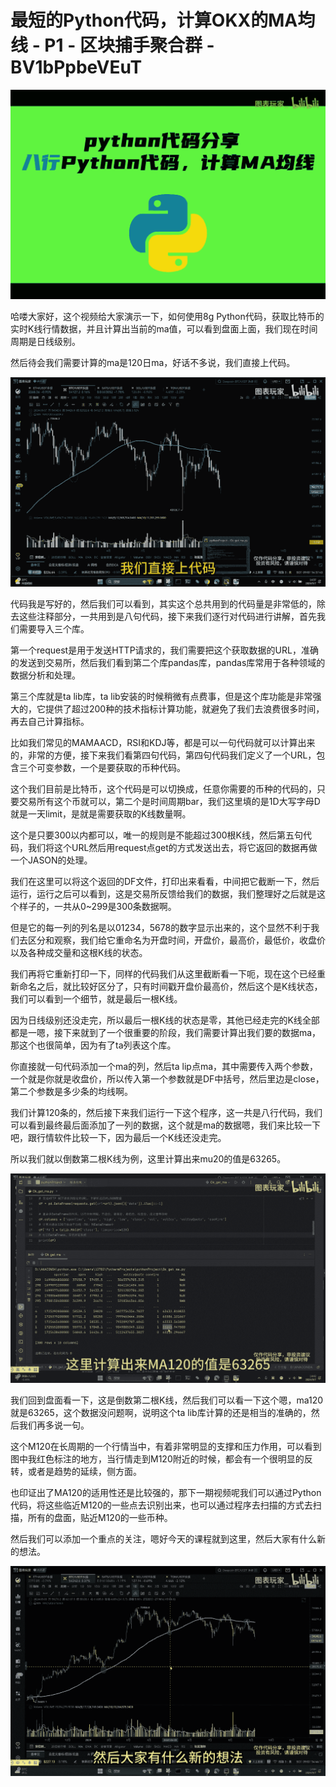 # 最短的Python代码，计算OKX的MA均线 - P1 - 区块捕手聚合群 - BV1bPpbeVEuT

![](img/4559ad512a3c1a863d8ceb013989a4cb_0.png)

哈喽大家好，这个视频给大家演示一下，如何使用8g Python代码，获取比特币的实时K线行情数据，并且计算出当前的ma值，可以看到盘面上面，我们现在时间周期是日线级别。

然后待会我们需要计算的ma是120日ma，好话不多说，我们直接上代码。

![](img/4559ad512a3c1a863d8ceb013989a4cb_2.png)

代码我是写好的，然后我们可以看到，其实这个总共用到的代码量是非常低的，除去这些注释部分，一共用到是八句代码，接下来我们逐行对代码进行讲解，首先我们需要导入三个库。

第一个request是用于发送HTTP请求的，我们需要把这个获取数据的URL，准确的发送到交易所，然后我们看到第二个库pandas库，pandas库常用于各种领域的数据分析和处理。

第三个库就是ta lib库，ta lib安装的时候稍微有点费事，但是这个库功能是非常强大的，它提供了超过200种的技术指标计算功能，就避免了我们去浪费很多时间，再去自己计算指标。

比如我们常见的MAMAACD，RSI和KDJ等，都是可以一句代码就可以计算出来的，非常的方便，接下来我们看第四句代码，第四句代码我们定义了一个URL，包含三个可变参数，一个是要获取的币种代码。

这个我们目前是比特币，这个代码是可以切换成，任意你需要的币种的代码的，只要交易所有这个币就可以，第二个是时间周期bar，我们这里填的是1D大写字母D就是一天limit，是就是需要获取的K线数量啊。

这个是只要300以内都可以，唯一的规则是不能超过300根K线，然后第五句代码，我们将这个URL然后用request点get的方式发送出去，将它返回的数据再做一个JASON的处理。

我们在这里可以将这个返回的DF文件，打印出来看看，中间把它截断一下，然后运行，运行之后可以看到，这是交易所反馈给我们的数据，我们整理好之后就是这个样子的，一共从0~299是300条数据啊。

但是它的每一列的列名是以01234，5678的数字显示出来的，这个显然不利于我们去区分和观察，我们给它重命名为开盘时间，开盘价，最高价，最低价，收盘价以及各种成交量和这根K线的状态。

我们再将它重新打印一下，同样的代码我们从这里截断看一下呃，现在这个已经重新命名之后，就比较好区分了，只有时间戳开盘价最高价，然后这个是K线状态，我们可以看到一个细节，就是最后一根K线。

因为日线级别还没走完，所以最后一根K线的状态是零，其他已经走完的K线全部都是一嗯，接下来就到了一个很重要的阶段，我们需要计算出我们要的数据ma，那这个也很简单，因为有了ta列表这个库。

你直接就一句代码添加一个ma的列，然后ta lip点ma，其中需要传入两个参数，一个就是你就是收盘价，所以传入第一个参数就是DF中括号，然后里边是close，第二个参数是多少条的均线啊。

我们计算120条的，然后接下来我们运行一下这个程序，这一共是八行代码，我们可以看到最终最后面添加了一列的数据，这个就是ma的数据嗯，我们来比较一下吧，跟行情软件比较一下，因为最后一个K线还没走完。

所以我们就以倒数第二根K线为例，这里计算出来mu20的值是63265。

![](img/4559ad512a3c1a863d8ceb013989a4cb_4.png)

我们回到盘面看一下，这是倒数第二根K线，然后我们可以看一下这个嗯，ma120就是63265，这个数据没问题啊，说明这个ta lib库计算的还是相当的准确的，然后我们再多说一句。

这个M120在长周期的一个行情当中，有着非常明显的支撑和压力作用，可以看到图中我红色标注的地方，当行情走到M120附近的时候，都会有一个很明显的反转，或者是趋势的延续，侧方面。

也印证出了MA120的适用性还是比较强的，那下一期视频呢我们可以通过Python代码，将这些临近M120的一些点去识别出来，也可以通过程序去扫描的方式去扫描，所有的盘面，贴近M120的一些币种。

然后我们可以添加一个重点的关注，嗯好今天的课程就到这里，然后大家有什么新的想法。

![](img/4559ad512a3c1a863d8ceb013989a4cb_6.png)